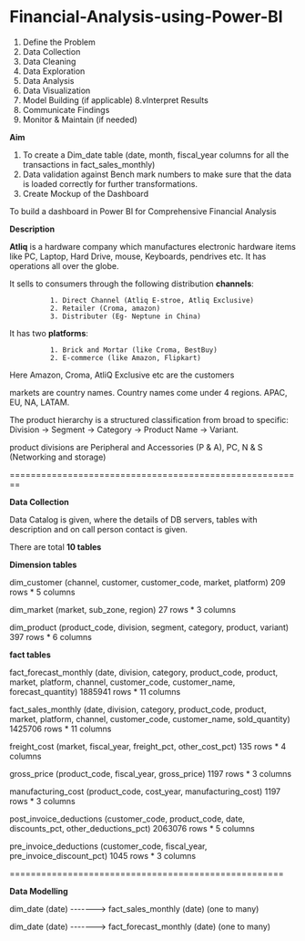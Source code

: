 # Financial-Analysis-using-Power-BI

1. Define the Problem
2. Data Collection
3. Data Cleaning
4. Data Exploration
5. Data Analysis
6. Data Visualization
7. Model Building (if applicable)
8.vInterpret Results
9. Communicate Findings
10. Monitor & Maintain (if needed)

**Aim**

1. To create a Dim_date table (date, month, fiscal_year columns for all the transactions in fact_sales_monthly)
2. Data validation against Bench mark numbers to make sure that the data is loaded correctly for further transformations.
3. Create Mockup of the Dashboard

To build a dashboard in Power BI for Comprehensive Financial Analysis

**Description**

**Atliq** is a hardware company which manufactures electronic hardware items like PC, Laptop, Hard Drive, mouse, Keyboards, pendrives etc. 
It has operations all over the globe. 

It sells to consumers through the following distribution **channels**:

              1. Direct Channel (Atliq E-stroe, Atliq Exclusive)
              2. Retailer (Croma, amazon)
              3. Distributer (Eg- Neptune in China)
              
It has two **platforms**:

              1. Brick and Mortar (like Croma, BestBuy)
              2. E-commerce (like Amazon, Flipkart)
              
Here Amazon, Croma, AtliQ Exclusive etc are the customers

markets are country names. Country names come under 4 regions. APAC, EU, NA, LATAM.

The product hierarchy is a structured classification from broad to specific: Division → Segment → Category → Product Name → Variant.

product divisions are Peripheral and Accessories (P & A), PC, N & S (Networking and storage) 

========================================================

**Data Collection**

Data Catalog is given, where the details of DB servers, tables with description and on call person contact is given.

There are total **10 tables**

**Dimension tables**

dim_customer (channel, customer, customer_code, market, platform)     209 rows * 5 columns

dim_market (market, sub_zone, region)          27 rows * 3 columns

dim_product (product_code, division, segment, category, product, variant)    397 rows * 6 columns    

**fact tables**

fact_forecast_monthly (date, division, category, product_code, product, market, platform, channel, customer_code, customer_name, forecast_quantity)    1885941 rows * 11 columns

fact_sales_monthly (date, division, category, product_code, product, market, platform, channel, customer_code, customer_name, sold_quantity)  1425706  rows * 11 columns

freight_cost (market, fiscal_year, freight_pct, other_cost_pct) 135 rows * 4 columns

gross_price (product_code, fiscal_year, gross_price) 1197 rows * 3 columns

manufacturing_cost (product_code, cost_year, manufacturing_cost)  1197 rows * 3 columns

post_invoice_deductions (customer_code, product_code, date, discounts_pct, other_deductions_pct)  2063076 rows  * 5 columns

pre_invoice_deductions (customer_code, fiscal_year, pre_invoice_discount_pct)    1045 rows * 3 columns    

====================================================

**Data Modelling**

dim_date (date)  ------->   fact_sales_monthly (date)       (one to many)

dim_date (date)  ------->   fact_forecast_monthly (date)    (one to many)











